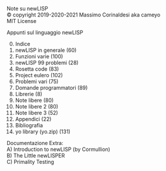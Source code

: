 Note su newLISP  
© copyright 2019-2020-2021 Massimo Corinaldesi aka cameyo  
MIT License  
    
Appunti sul linguaggio newLISP  
  
00) Indice  
01) newLISP in generale (60)  
02) Funzioni varie (100)  
03) newLISP 99 problemi (28)  
04) Rosetta code (83)  
05) Project eulero (102)  
06) Problemi vari (75)  
07) Domande programmatori (89)  
08) Librerie (8)  
09) Note libere (80)  
10) Note libere 2 (80)  
11) Note libere 3 (52)  
12) Appendici (22)  
13) Bibliografia  
99) yo library (yo.zip) (131)  
  
Documentazione Extra:  
A) Introduction to newLISP (by Cormullion)  
B) The Little newLISPER  
C) Primality Testing  


